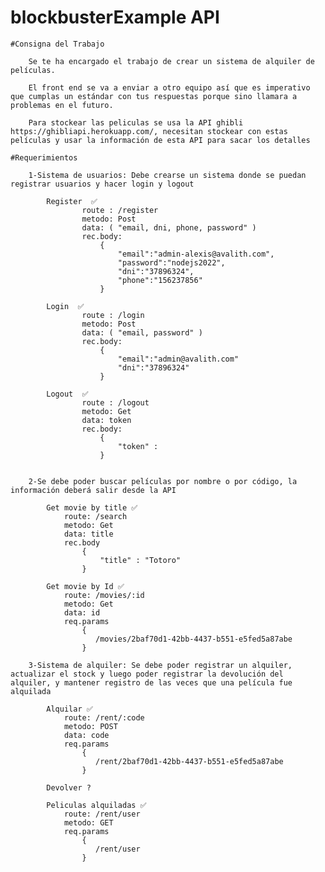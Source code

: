 # blockbusterExample API


    #Consigna del Trabajo
       
        Se te ha encargado el trabajo de crear un sistema de alquiler de películas. 
        
        El front end se va a enviar a otro equipo así que es imperativo que cumplas un estándar con tus respuestas porque sino llamara a problemas en el futuro.

        Para stockear las peliculas se usa la API ghibli https://ghibliapi.herokuapp.com/, necesitan stockear con estas películas y usar la información de esta API para sacar los detalles

    #Requerimientos

        1-Sistema de usuarios: Debe crearse un sistema donde se puedan registrar usuarios y hacer login y logout 

            Register  ✅
                    route : /register  
                    metodo: Post 
                    data: ( "email, dni, phone, password" ) 
                    rec.body:
                        {
                            "email":"admin-alexis@avalith.com",
                            "password":"nodejs2022",
                            "dni":"37896324",
                            "phone":"156237856"
                        }

            Login  ✅
                    route : /login
                    metodo: Post
                    data: ( "email, password" ) 
                    rec.body:
                        {
                            "email":"admin@avalith.com"
                            "dni":"37896324"
                        } 

            Logout  ✅
                    route : /logout
                    metodo: Get
                    data: token
                    rec.body:
                        {
                            "token" : 
                        } 


        2-Se debe poder buscar películas por nombre o por código, la información deberá salir desde la API

            Get movie by title ✅
                route: /search
                metodo: Get
                data: title
                rec.body
                    {
                        "title" : "Totoro"
                    }

            Get movie by Id ✅
                route: /movies/:id
                metodo: Get
                data: id
                req.params
                    {
                       /movies/2baf70d1-42bb-4437-b551-e5fed5a87abe
                    }
                    
        3-Sistema de alquiler: Se debe poder registrar un alquiler, actualizar el stock y luego poder registrar la devolución del alquiler, y mantener registro de las veces que una película fue alquilada

            Alquilar ✅
                route: /rent/:code
                metodo: POST
                data: code
                req.params
                    {
                       /rent/2baf70d1-42bb-4437-b551-e5fed5a87abe
                    }

            Devolver ?

            Peliculas alquiladas ✅
                route: /rent/user
                metodo: GET
                req.params
                    {
                       /rent/user
                    }